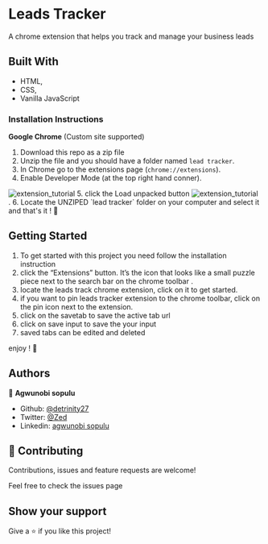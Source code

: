 # Leads Tracker
A chrome extension that helps you track and manage your business leads 

## Built With

- HTML,
- CSS,
- Vanilla JavaScript


### Installation Instructions
**Google Chrome** (Custom site supported)
1. Download this repo as a zip file
2. Unzip the file and you should have a folder named `lead tracker`.
3. In Chrome go to the extensions page (`chrome://extensions`).
4. Enable Developer Mode (at the top right hand conner).
<img alt="extension_tutorial" src="https://i.imgur.com/0GRfu2K.png" />
5. click the Load unpacked  button 
<img alt="extension_tutorial" src="https://i.imgur.com/q41GeAb.png" /> .
6. Locate the UNZIPED `lead tracker` folder on your computer and select it  and that's it ! 🎉

## Getting Started

1. To get started with this project you need 
follow the installation instruction
2.  click the “Extensions” button. It’s the icon that looks like a small puzzle piece next to the search bar on the chrome toolbar .
3. locate the leads track chrome extension, click on it to get started.
4. if you want to pin leads tracker extension to the chrome toolbar, click on the pin icon next to the extension.
5. click on the savetab to save the active tab url 
6. click on  save input to save the your input 
6. saved tabs can be edited and deleted 

enjoy ! 🎉
## Authors

👤 **Agwunobi sopulu**

- Github: [@detrinity27](https://github.com/detrinity27)
- Twitter: [@Zed](https://twitter.com/SO_NWA)
- Linkedin: [agwunobi sopulu](https://www.linkedin.com/in/agwunobi-sopulu-691875216)

## 🤝 Contributing

Contributions, issues and feature requests are welcome!

Feel free to check the issues page

## Show your support

Give a ⭐️ if you like this project!

